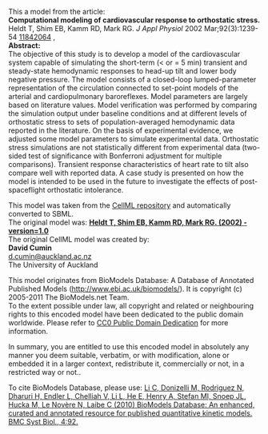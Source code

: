 

This a model from the article:  
**Computational modeling of cardiovascular response to orthostatic stress.**   
Heldt T, Shim EB, Kamm RD, Mark RG. _J Appl Physiol_ 2002 Mar;92(3):1239-54
[11842064](http://www.ncbi.nlm.nih.gov/pubmed/11842064) ,  
**Abstract:**   
The objective of this study is to develop a model of the cardiovascular system
capable of simulating the short-term (< or = 5 min) transient and steady-state
hemodynamic responses to head-up tilt and lower body negative pressure. The
model consists of a closed-loop lumped-parameter representation of the
circulation connected to set-point models of the arterial and cardiopulmonary
baroreflexes. Model parameters are largely based on literature values. Model
verification was performed by comparing the simulation output under baseline
conditions and at different levels of orthostatic stress to sets of
population-averaged hemodynamic data reported in the literature. On the basis
of experimental evidence, we adjusted some model parameters to simulate
experimental data. Orthostatic stress simulations are not statistically
different from experimental data (two-sided test of significance with
Bonferroni adjustment for multiple comparisons). Transient response
characteristics of heart rate to tilt also compare well with reported data. A
case study is presented on how the model is intended to be used in the future
to investigate the effects of post-spaceflight orthostatic intolerance.

This model was taken from the [CellML
repository](http://www.cellml.org/models) and automatically converted to SBML.  
The original model was: [ **Heldt T, Shim EB, Kamm RD, Mark RG. (2002) -
version=1.0**
](http://models.cellml.org/exposure/ff8be5f140e68612284488cf9879eb5f)  
The original CellML model was created by:  
**David Cumin**   
d.cumin@auckland.ac.nz  
The University of Auckland  

This model originates from BioModels Database: A Database of Annotated
Published Models (http://www.ebi.ac.uk/biomodels/). It is copyright (c)
2005-2011 The BioModels.net Team.  
To the extent possible under law, all copyright and related or neighbouring
rights to this encoded model have been dedicated to the public domain
worldwide. Please refer to [CC0 Public Domain
Dedication](http://creativecommons.org/publicdomain/zero/1.0/) for more
information.

In summary, you are entitled to use this encoded model in absolutely any
manner you deem suitable, verbatim, or with modification, alone or embedded it
in a larger context, redistribute it, commercially or not, in a restricted way
or not..  
  
To cite BioModels Database, please use: [Li C, Donizelli M, Rodriguez N,
Dharuri H, Endler L, Chelliah V, Li L, He E, Henry A, Stefan MI, Snoep JL,
Hucka M, Le Novère N, Laibe C (2010) BioModels Database: An enhanced, curated
and annotated resource for published quantitative kinetic models. BMC Syst
Biol., 4:92.](http://www.ncbi.nlm.nih.gov/pubmed/20587024)

